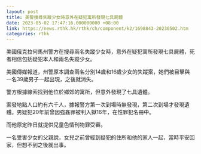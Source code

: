 ```yaml
---
layout: post
title: 美警搜尋失蹤少女時意外在疑犯寓所發現七具屍體
date: 2023-05-02 17:47:16.000000000 +08:00
link: https://news.rthk.hk/rthk/ch/component/k2/1698843-20230502.htm
categories: rthk
---
```


美國俄克拉何馬州警方在搜尋兩名失蹤少女時，意外在疑犯寓所發現七具屍體，死者相信包括疑犯本人和兩名失蹤少女。

美國傳媒報道，州警原本調查兩名分別14歲和16歲少女的失蹤案，她們被目擊與一名39歲男子一起出現，之後就消失。

警方根據線索找到他位於鄉郊的寓所，但意外發現了七具遺體。

案發地點人口約有六千人，據報警方第一次到場時無發現，第二次到場才發現遺體。男疑犯20年前曾因強姦罪被判入獄16年，在性罪犯名冊中。

而他原定昨日就提供兒童色情刊物罪受審。

一名受害少女的父親說，女兒之前曾經到疑犯的住所和他的家人一起，當時平安回家，但想不到之後就出事。
